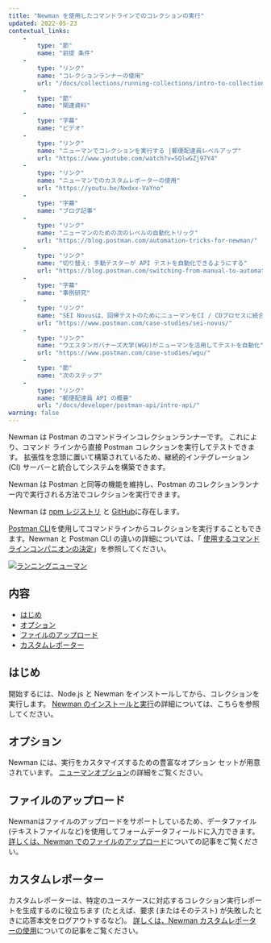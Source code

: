 ```yaml
---
title: "Newman を使用したコマンドラインでのコレクションの実行"
updated: 2022-05-23
contextual_links: 
    - 
        type: "節"
        name: "前提 条件"
    - 
        type: "リンク"
        name: "コレクションランナーの使用"
        url: "/docs/collections/running-collections/intro-to-collection-runs/"
    - 
        type: "節"
        name: "関連資料"
    - 
        type: "字幕"
        name: "ビデオ"
    - 
        type: "リンク"
        name: "ニューマンでコレクションを実行する |郵便配達員レベルアップ"
        url: "https://www.youtube.com/watch?v=SQlwGZj97Y4"
    - 
        type: "リンク"
        name: "ニューマンでのカスタムレポーターの使用"
        url: "https://youtu.be/Nxdxx-VaYno"
    - 
        type: "字幕"
        name: "ブログ記事"
    - 
        type: "リンク"
        name: "ニューマンのための次のレベルの自動化トリック"
        url: "https://blog.postman.com/automation-tricks-for-newman/"
    - 
        type: "リンク"
        name: "切り替え: 手動テスターが API テストを自動化できるようにする"
        url: "https://blog.postman.com/switching-from-manual-to-automated-api-testing/"
    - 
        type: "字幕"
        name: "事例研究"
    - 
        type: "リンク"
        name: "SEI Novusは、回帰テストのためにニューマンをCI / CDプロセスに統合しました"
        url: "https://www.postman.com/case-studies/sei-novus/"
    - 
        type: "リンク"
        name: "ウエスタンガバナーズ大学(WGU)がニューマンを活用してテストを自動化"
        url: "https://www.postman.com/case-studies/wgu/"
    - 
        type: "節"
        name: "次のステップ"
    - 
        type: "リンク"
        name: "郵便配達員 API の概要"
        url: "/docs/developer/postman-api/intro-api/"
warning: false
---
```

Newman は Postman のコマンドラインコレクションランナーです。 これにより、コマンド ラインから直接 Postman コレクションを実行してテストできます。 拡張性を念頭に置いて構築されているため、継続的インテグレーション \(CI\) サーバーと統合してシステムを構築できます。

Newman は Postman と同等の機能を維持し、Postman のコレクションランナー内で実行される方法でコレクションを実行できます。

Newman は [npm レジストリ](https://www.npmjs.com/package/newman) と [GitHub](https://github.com/postmanlabs/newman)に存在します。

[Postman CLI](/docs/postman-cli/postman-cli-overview/)を使用してコマンドラインからコレクションを実行することもできます。Newman と Postman CLI の違いの詳細については、「 [使用するコマンドラインコンパニオンの決定](/docs/postman-cli/postman-cli-overview/#deciding-which-command-line-companion-to-use)」を参照してください。

[![ランニングニューマン](https://assets.postman.com/postman-docs/newman-running-in-terminal.gif)](https://assets.postman.com/postman-docs/newman-running-in-terminal.gif)

内容
---

* [はじめ](#getting-started)
* [オプション](#options)
* [ファイルのアップロード](#file-uploads)
* [カスタムレポーター](#custom-reporters)

はじめ
---

開始するには、Node.js と Newman をインストールしてから、コレクションを実行します。  [Newman のインストールと実行](/docs/collections/using-newman-cli/installing-running-newman/)の詳細については、こちらを参照してください。

オプション
-----

Newman には、実行をカスタマイズするための豊富なオプション セットが用意されています。  [ニューマンオプション](/docs/collections/using-newman-cli/newman-options/)の詳細をご覧ください。

ファイルのアップロード
-----------

Newmanはファイルのアップロードをサポートしているため、データファイル\(テキストファイルなど\)を使用してフォームデータフィールドに入力できます。  [詳しくは、Newman でのファイルのアップロード](/docs/collections/using-newman-cli/newman-file-uploads/)についての記事をご覧ください。

カスタムレポーター
---------

カスタムレポーターは、特定のユースケースに対応するコレクション実行レポートを生成するのに役立ちます \(たとえば、要求 \(またはそのテスト\) が失敗したときに応答本文をログアウトするなど\)。  [詳しくは、Newman カスタムレポーターの使用](/docs/collections/using-newman-cli/newman-custom-reporters/)についての記事をご覧ください。

